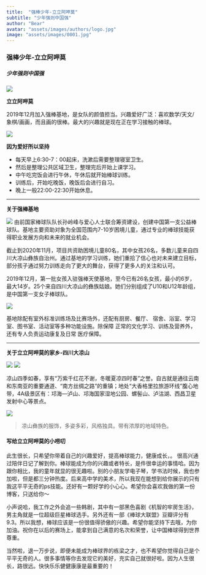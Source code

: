 ```yaml
---
title:  "强棒少年-立立阿呷莫"
subtitle: "少年强则中国强"
author: "Bear"
avatar: "assets/images/authors/logo.jpg"
image: "assets/images/0001.jpg"
---
```


### **强棒少年-立立阿呷莫**

##### 少年强则中国强

![](https://tva1.sinaimg.cn/large/e6c9d24ely1gojfxxquyij20ku1681bs.jpg)

**立立阿呷莫**

2019年12月加入强棒基地，是女队的颜值担当。兴趣爱好广泛：喜欢数学/天文/象棋/画画，而且画的很棒。最大的兴趣就是现在正在学习接触的棒球。

![](https://tva1.sinaimg.cn/large/e6c9d24ely1gojvqs1b1sj20m80gonax.jpg)

**因为爱好所以坚持**

- 每天早上6:30-7：00起床，洗漱后需要整理寝室卫生。
- 然后是整理公共区域卫生，整理完后开始上课学习。
- 中午吃完饭会进行午休，午休后就开始棒球训练。
- 训练后，开始吃晚饭，晚饭后会进行自习。
- 晚上一般22:00-22:30开始休息。

***

**关于强棒基地**

![](https://tva1.sinaimg.cn/large/e6c9d24ely1gojvrjjdymj20m80go45q.jpg)
由前国家棒球队队长孙岭峰与爱心人士联合筹资建设，创建中国第一支公益棒球队。基地主要资助对象为全国范围内7-10岁困境儿童，通过专业的棒球技能获得职业发展方向和未来的就业机会。

截止到2020年11月，项目共资助困境儿童80名，其中女孩26名，多数儿童来自四川大凉山彝族自治州。通过基地的学习训练，她们重拾了信心也对未来建立目标，部分孩子通过努力训练走向了更大的舞台，获得了更多人的关注和认可。

2019年12月，第一批女孩入驻强棒天使基地，至今已有26名女孩，最小的6岁，最大14岁。25个来自四川大凉山的彝族姑娘。她们分别组成了U10和U12年龄组，是中国第一支女子棒球队。

![](https://tva1.sinaimg.cn/large/e6c9d24ely1gojvrqc0sej20m80go131.jpg)

基地除配有室外标准训练场及比赛场外，还配有厨房、餐厅、 宿舍、浴室、学习室、图书室、活动室等多种功能设施。除保障 正常的文化学习、训练及营养外，还有专人负责运动康复及日常 医疗保障。

***

**关于立立阿呷莫的家乡-四川大凉山**

![](https://tva1.sinaimg.cn/large/e6c9d24ely1gojvs5m30gj20m80goqfq.jpg)
![](https://tva1.sinaimg.cn/large/e6c9d24ely1gojvry2ne3j20m80goqog.jpg)

凉山四季如春，享有“万紫千红花不谢，冬暖夏凉四时春”之誉。自古就是通往云南和东南亚的重要通道、“南方丝绸之路”的重镇；地处“大香格里拉旅游环线”腹心地带，4A级景区有：邛海—泸山、邛海国家湿地公园、螺髻山、泸沽湖、西昌卫星发射中心等景点。

![](https://tva1.sinaimg.cn/large/e6c9d24ely1gojvsexfrnj20m80go0zf.jpg)
> 凉山彝族的服饰，多姿多彩，风格独具。带有浓厚的地域特色。

#### **写给立立阿呷莫的小唠叨**

此生很长，只希望你带着自己的兴趣爱好，提高棒球能力，健康成长，。
很高兴通过陪伴日记了解到你。棒球能成为你的兴趣或者特长，是件很幸运的事情哈。因为跟你相比，我的童年就显的很无趣啦。别的小朋友学电子琴，学书法时候，我也参加啦，但是都三分钟热度。后来高中学的美术，所以我现在能想到给你展示的只有我这平平无奇的ps技能。还好有一颗好学的小心心。希望你会喜欢我做的第一份博客，只送给你～

小声说哈，我工作之外会追一些韩剧，其中有一部黑色喜剧《机智的牢房生活》，男主角就是一位超级巨星棒球选手。另外还有一部《棒球大联盟》豆瓣评分有9.3。所以我想，棒球应该是一份很值得骄傲的兴趣。希望你能坚持下去哦，为你加油。祝你在以后的赛场上，能拿到自己满意的名次和荣誉，让中国棒球得到世界尊重。

当然啦，退一万步说，即便未能成为棒球界的栋梁之才，也不希望你觉得自己是个平平无奇的人。很多事情等你去发现它的美好，充实自己就很好啦。因为人生很长，路很远。快快乐乐健健康康是最重要的！